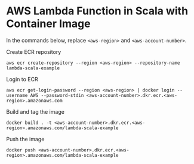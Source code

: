 # AWS Lambda Function in Scala with Container Image

In the commands below, replace `<aws-region>` and `<aws-account-number>`.

Create ECR repository

```
aws ecr create-repository --region <aws-region> --repository-name lambda-scala-example
```

Login to ECR

```
aws ecr get-login-password --region <aws-region> | docker login --username AWS --password-stdin <aws-account-number>.dkr.ecr.<aws-region>.amazonaws.com
```

Build and tag the image

```
docker build . -t <aws-account-number>.dkr.ecr.<aws-region>.amazonaws.com/lambda-scala-example
```

Push the image

```
docker push <aws-account-number>.dkr.ecr.<aws-region>.amazonaws.com/lambda-scala-example
```
